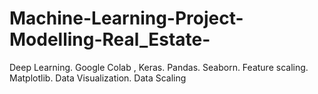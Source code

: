 # Machine-Learning-Project-Modelling-Real_Estate-
Deep Learning. Google Colab , Keras. Pandas. Seaborn. Feature scaling. Matplotlib. Data Visualization. Data Scaling
